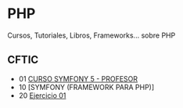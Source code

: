 # PHP
Cursos, Tutoriales, Libros, Frameworks... sobre PHP 

## CFTIC
* 01 [CURSO SYMFONY 5 - PROFESOR](https://github.com/carherco/symfony-sepe)
* 10 [SYMFONY (FRAMEWORK PARA PHP)]
* 20 [Ejercicio 01](https://github.com/adolfodelarosades/PHP/blob/main/temarios/20-Ejercicio-01.md)

